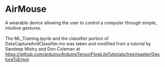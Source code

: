 # AirMouse
A wearable device allowing the user to control a computer through simple, intuitive gestures.<br/>
<br/>
The ML_Training.ipynb and the classifier portion of DataCaptureAndClassifier.ino was taken and modified from a tutorial by Sandeep Mistry and Don Coleman at https://github.com/arduino/ArduinoTensorFlowLiteTutorials/tree/master/GestureToEmoji
